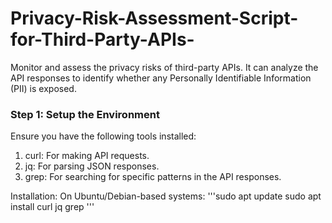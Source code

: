 # Privacy-Risk-Assessment-Script-for-Third-Party-APIs-
Monitor and assess the privacy risks of third-party APIs. It can analyze the API responses to identify whether any Personally Identifiable Information (PII) is exposed.

### Step 1: Setup the Environment
Ensure you have the following tools installed:

1. curl: For making API requests.
2. jq: For parsing JSON responses.
3. grep: For searching for specific patterns in the API responses.

Installation:
On Ubuntu/Debian-based systems:
'''sudo apt update
sudo apt install curl jq grep
'''
